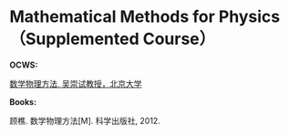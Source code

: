 

# Mathematical Methods for Physics（Supplemented Course）

**OCWS:**

[数学物理方法, 吴崇试教授，北京大学](http://www.icourses.cn/sCourse/course_3569.html)

**Books:**

顾樵. 数学物理方法[M]. 科学出版社, 2012.
